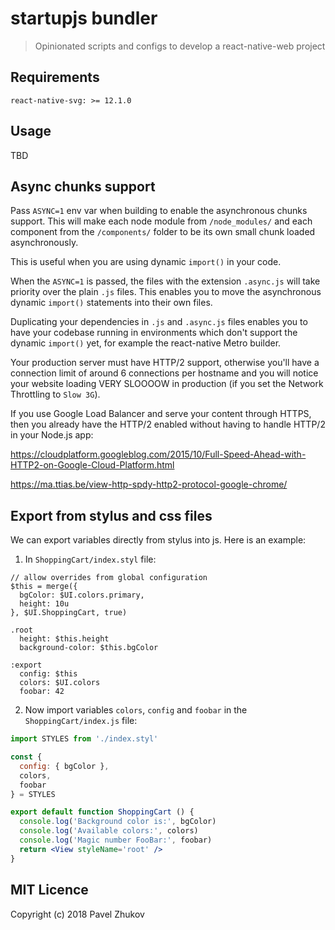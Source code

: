 # startupjs bundler
> Opinionated scripts and configs to develop a react-native-web project

## Requirements

```
react-native-svg: >= 12.1.0
```

## Usage

TBD

## Async chunks support

Pass `ASYNC=1` env var when building to enable the asynchronous chunks
support. This will make each node module from `/node_modules/`
and each component from the `/components/` folder to be its own small chunk
loaded asynchronously.

This is useful when you are using dynamic `import()` in your code.

When the `ASYNC=1` is passed, the files with the extension `.async.js`
will take priority over the plain `.js` files. This enables you
to move the asynchronous dynamic `import()` statements into their own files.

Duplicating your dependencies in `.js` and `.async.js` files enables
you to have your codebase running in environments which don't
support the dynamic `import()` yet, for example the react-native Metro builder.

Your production server must have HTTP/2 support, otherwise you'll have a connection
limit of around 6 connections per hostname and you will notice your website
loading VERY SLOOOOW in production (if you set the Network Throttling to `Slow 3G`).

If you use Google Load Balancer and serve your content through HTTPS, then you
already have the HTTP/2 enabled without having to handle HTTP/2 in your Node.js app:

https://cloudplatform.googleblog.com/2015/10/Full-Speed-Ahead-with-HTTP2-on-Google-Cloud-Platform.html

https://ma.ttias.be/view-http-spdy-http2-protocol-google-chrome/

## Export from stylus and css files

We can export variables directly from stylus into js. Here is an example:

1. In `ShoppingCart/index.styl` file:

```styl
// allow overrides from global configuration
$this = merge({
  bgColor: $UI.colors.primary,
  height: 10u
}, $UI.ShoppingCart, true)

.root
  height: $this.height
  background-color: $this.bgColor

:export
  config: $this
  colors: $UI.colors
  foobar: 42
```

2. Now import variables `colors`, `config` and `foobar` in the `ShoppingCart/index.js` file:

```jsx
import STYLES from './index.styl'

const {
  config: { bgColor },
  colors,
  foobar
} = STYLES

export default function ShoppingCart () {
  console.log('Background color is:', bgColor)
  console.log('Available colors:', colors)
  console.log('Magic number FooBar:', foobar)
  return <View styleName='root' />
}
```

## MIT Licence

Copyright (c) 2018 Pavel Zhukov
